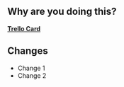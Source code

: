 ## Why are you doing this?

<!--
Remember, PRs are documentation for future contributors.

If this PR is a fix, please include a link to the original PR that introduced
the breakage for reference.
-->

[**Trello Card**](https://trello.com)

## Changes

* Change 1
* Change 2

